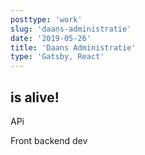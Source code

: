 ```yaml
---
posttype: 'work'
slug: 'daans-administratie'
date: '2019-05-26'
title: 'Daans Administratie'
type: 'Gatsby, React'
---
```


## is alive!

APi

Front backend dev

